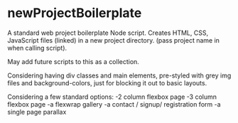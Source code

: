 # newProjectBoilerplate
A standard web project boilerplate Node script. 
Creates HTML, CSS, JavaScript files (linked) in a new project directory.
(pass project name in when calling script).

May add future scripts to this as a collection.

Considering having div classes and main elements, 
pre-styled with grey img files and background-colors, 
just for blocking it out to basic layouts.

Considering a few standard options:
-2 column flexbox page
-3 column flexbox page
-a flexwrap gallery 
-a contact / signup/ registration form
-a single page parallax
